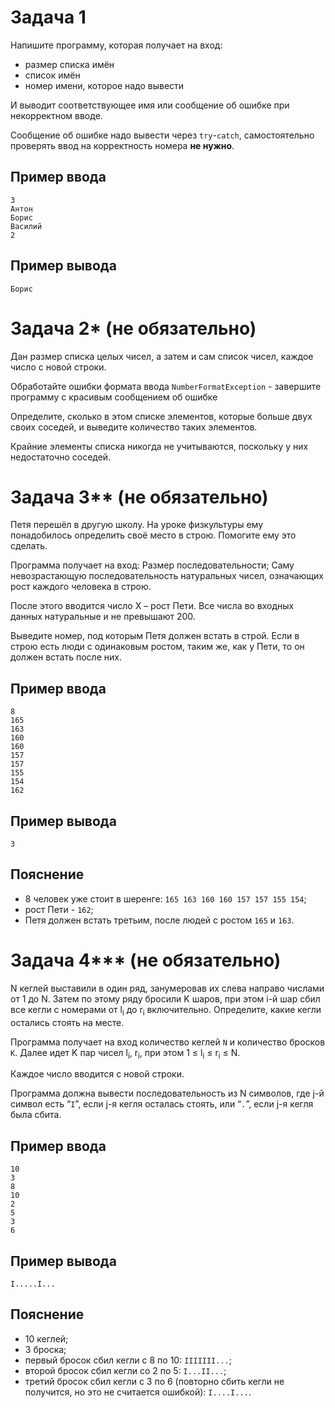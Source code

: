 # Задача 1

Напишите программу, которая получает на вход:
- размер списка имён
- список имён
- номер имени, которое надо вывести

И выводит соответствующее имя или сообщение об ошибке при некорректном вводе.

Сообщение об ошибке надо вывести через `try`-`catch`, самостоятельно проверять ввод на корректность номера **не нужно**.

## Пример ввода
```
3
Антон
Борис
Василий
2
```

## Пример вывода
```
Борис
```

# Задача 2* (не обязательно)

Дан размер списка целых чисел, а затем и сам список чисел, каждое число с новой строки.

Обработайте ошибки формата ввода `NumberFormatException` - завершите программу с красивым сообщением об ошибке

Определите, сколько в этом списке элементов, которые больше двух своих соседей, и выведите количество таких элементов.

Крайние элементы списка никогда не учитываются, поскольку у них недостаточно соседей.

# Задача 3** (не обязательно)

Петя перешёл в другую школу. На уроке физкультуры ему понадобилось определить своё место в строю. Помогите ему это сделать.

Программа получает на вход:
Размер последовательности;
Саму невозрастающую последовательность натуральных чисел, означающих рост каждого человека в строю.

После этого вводится число X – рост Пети. Все числа во входных данных натуральные и не превышают 200.

Выведите номер, под которым Петя должен встать в строй. Если в строю есть люди с одинаковым ростом, таким же, как у Пети, то он должен встать после них.


## Пример ввода
```
8
165
163
160
160
157
157
155
154
162
```

## Пример вывода
```
3
```

## Пояснение
- 8 человек уже стоит в шеренге: `165 163 160 160 157 157 155 154`;
- рост Пети - `162`;
- Петя должен встать третьим, после людей с ростом `165` и `163`.

# Задача 4*** (не обязательно)

N кеглей выставили в один ряд, занумеровав их слева направо числами от 1 до N. Затем по этому ряду бросили K шаров, при этом i-й шар сбил все кегли с номерами от l<sub>i</sub> до r<sub>i</sub> включительно. Определите, какие кегли остались стоять на месте.

Программа получает на вход количество кеглей `N` и количество бросков `K`. Далее идет K пар чисел l<sub>i</sub>, r<sub>i</sub>, при этом 1 ≤ l<sub>i</sub> ≤ r<sub>i</sub> ≤ N.

Каждое число вводится с новой строки.

Программа должна вывести последовательность из N символов, где j-й символ есть “`I`”, если j-я кегля осталась стоять, или “`.`”, если j-я кегля была сбита.

## Пример ввода
```
10
3
8
10
2
5
3
6
```

## Пример вывода
```
I.....I...
```

## Пояснение
- 10 кеглей;
- 3 броска;
- первый бросок сбил кегли с 8 по 10: `IIIIIII...`;
- второй бросок сбил кегли со 2 по 5: `I...II...`;
- третий бросок сбил кегли с 3 по 6 (повторно сбить кегли не получится, но это не считается ошибкой): `I....I...`.
